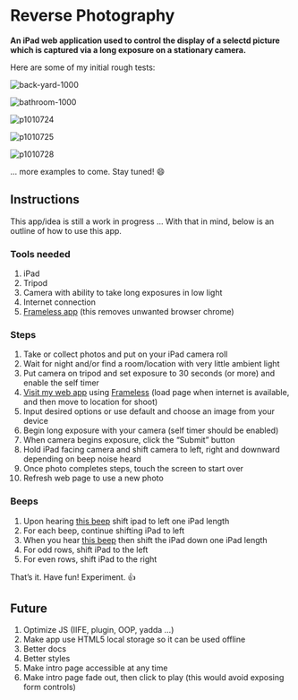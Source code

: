 # Reverse Photography

**An iPad web application used to control the display of a selectd picture which is captured via a long exposure on a stationary camera.**

Here are some of my initial rough tests:

![back-yard-1000](https://cloud.githubusercontent.com/assets/218624/5576131/ae6d251a-8fa7-11e4-9105-cb3237daab25.gif)

![bathroom-1000](https://cloud.githubusercontent.com/assets/218624/5576132/ae6e732a-8fa7-11e4-9f5e-72df342986ce.gif)

![p1010724](https://cloud.githubusercontent.com/assets/218624/5576037/745a7628-8fa4-11e4-813c-9703da7b161e.jpg)

![p1010725](https://cloud.githubusercontent.com/assets/218624/5576040/745d8ae8-8fa4-11e4-8053-431becd33a38.jpg)

![p1010728](https://cloud.githubusercontent.com/assets/218624/5576041/745d9eb6-8fa4-11e4-8721-1f1c0f1bf717.jpg)

… more examples to come. Stay tuned! :smile:

## Instructions

This app/idea is still a work in progress … With that in mind, below is an outline of how to use this app.

### Tools needed

1. iPad
1. Tripod
1. Camera with ability to take long exposures in low light
1. Internet connection
1. [Frameless app](https://itunes.apple.com/us/app/frameless-full-screen-web/id933580264) (this removes unwanted browser chrome)

### Steps

1. Take or collect photos and put on your iPad camera roll
1. Wait for night and/or find a room/location with very little ambient light
1. Put camera on tripod and set exposure to 30 seconds (or more) and enable the self timer
1. [Visit my web app](http://mky.io/reverse-photography/demo/) using [Frameless](https://itunes.apple.com/us/app/frameless-full-screen-web/id933580264) (load page when internet is available, and then move to location for shoot)
1. Input desired options or use default and choose an image from your device
1. Begin long exposure with your camera (self timer should be enabled)
1. When camera begins exposure, click the “Submit” button
1. Hold iPad facing camera and shift camera to left, right and downward depending on beep noise heard
1. Once photo completes steps, touch the screen to start over
1. Refresh web page to use a new photo

### Beeps

1. Upon hearing [this beep](https://raw.githubusercontent.com/mhulse/reverse-photography/gh-pages/demo/beep1.mp3) shift ipad to left one iPad length
1. For each beep, continue shifting iPad to left
1. When you hear [this beep](https://raw.githubusercontent.com/mhulse/reverse-photography/gh-pages/demo/beep2.mp3) then shift the iPad down one iPad length
1. For odd rows, shift iPad to the left
1. For even rows, shift iPad to the right

That’s it. Have fun! Experiment. :+1:

## Future

1. Optimize JS (IIFE, plugin, OOP, yadda …)
1. Make app use HTML5 local storage so it can be used offline
1. Better docs
1. Better styles
1. Make intro page accessible at any time
1. Make intro page fade out, then click to play (this would avoid exposing form controls)
